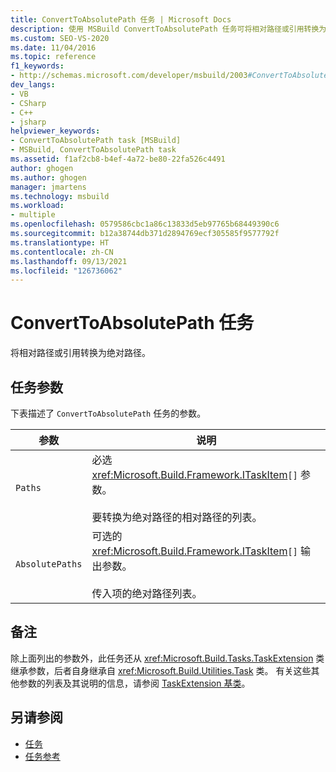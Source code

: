 ```yaml
---
title: ConvertToAbsolutePath 任务 | Microsoft Docs
description: 使用 MSBuild ConvertToAbsolutePath 任务可将相对路径或引用转换为绝对路径。
ms.custom: SEO-VS-2020
ms.date: 11/04/2016
ms.topic: reference
f1_keywords:
- http://schemas.microsoft.com/developer/msbuild/2003#ConvertToAbsolutePath
dev_langs:
- VB
- CSharp
- C++
- jsharp
helpviewer_keywords:
- ConvertToAbsolutePath task [MSBuild]
- MSBuild, ConvertToAbsolutePath task
ms.assetid: f1af2cb8-b4ef-4a72-be80-22fa526c4491
author: ghogen
ms.author: ghogen
manager: jmartens
ms.technology: msbuild
ms.workload:
- multiple
ms.openlocfilehash: 0579586cbc1a86c13833d5eb97765b68449390c6
ms.sourcegitcommit: b12a38744db371d2894769ecf305585f9577792f
ms.translationtype: HT
ms.contentlocale: zh-CN
ms.lasthandoff: 09/13/2021
ms.locfileid: "126736062"
---
```

# <a name="converttoabsolutepath-task"></a>ConvertToAbsolutePath 任务

将相对路径或引用转换为绝对路径。

## <a name="task-parameters"></a>任务参数

 下表描述了 `ConvertToAbsolutePath` 任务的参数。

|参数|说明|
|---------------|-----------------|
|`Paths`|必选 <xref:Microsoft.Build.Framework.ITaskItem>`[]` 参数。<br /><br /> 要转换为绝对路径的相对路径的列表。|
|`AbsolutePaths`|可选的 <xref:Microsoft.Build.Framework.ITaskItem>`[]` 输出参数。<br /><br /> 传入项的绝对路径列表。|

## <a name="remarks"></a>备注

 除上面列出的参数外，此任务还从 <xref:Microsoft.Build.Tasks.TaskExtension> 类继承参数，后者自身继承自 <xref:Microsoft.Build.Utilities.Task> 类。 有关这些其他参数的列表及其说明的信息，请参阅 [TaskExtension 基类](../msbuild/taskextension-base-class.md)。

## <a name="see-also"></a>另请参阅

- [任务](../msbuild/msbuild-tasks.md)
- [任务参考](../msbuild/msbuild-task-reference.md)

